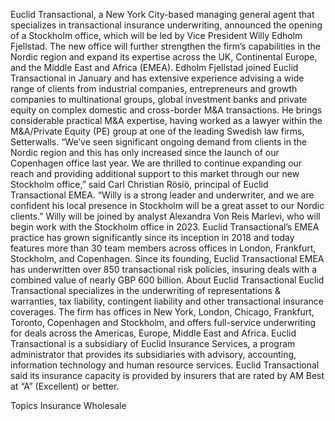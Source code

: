 Euclid Transactional, a New York City-based managing general agent that specializes in transactional insurance underwriting, announced the opening of a Stockholm office, which will be led by Vice President Willy Edholm Fjellstad.
The new office will further strengthen the firm’s capabilities in the Nordic region and expand its expertise across the UK, Continental Europe, and the Middle East and Africa (EMEA).
Edholm Fjellstad joined Euclid Transactional in January and has extensive experience advising a wide range of clients from industrial companies, entrepreneurs and growth companies to multinational groups, global investment banks and private equity on complex domestic and cross-border M&A transactions. He brings considerable practical M&A expertise, having worked as a lawyer within the M&A/Private Equity (PE) group at one of the leading Swedish law firms, Setterwalls.
“We’ve seen significant ongoing demand from clients in the Nordic region and this has only increased since the launch of our Copenhagen office last year. We are thrilled to continue expanding our reach and providing additional support to this market through our new Stockholm office,” said Carl Christian Rösiö, principal of Euclid Transactional EMEA. “Willy is a strong leader and underwriter, and we are confident his local presence in Stockholm will be a great asset to our Nordic clients.”
Willy will be joined by analyst Alexandra Von Reis Marlevi, who will begin work with the Stockholm office in 2023.
Euclid Transactional’s EMEA practice has grown significantly since its inception in 2018 and today features more than 30 team members across offices in London, Frankfurt, Stockholm, and Copenhagen.
Since its founding, Euclid Transactional EMEA has underwritten over 850 transactional risk policies, insuring deals with a combined value of nearly GBP 600 billion.
About Euclid Transactional
Euclid Transactional specializes in the underwriting of representations & warranties, tax liability, contingent liability and other transactional insurance coverages. The firm has offices in New York, London, Chicago, Frankfurt, Toronto, Copenhagen and Stockholm, and offers full-service underwriting for deals across the Americas, Europe, Middle East and Africa.
Euclid Transactional is a subsidiary of Euclid Insurance Services, a program administrator that provides its subsidiaries with advisory, accounting, information technology and human resource services. Euclid Transactional said its insurance capacity is provided by insurers that are rated by AM Best at “A” (Excellent) or better.

Topics
Insurance Wholesale
